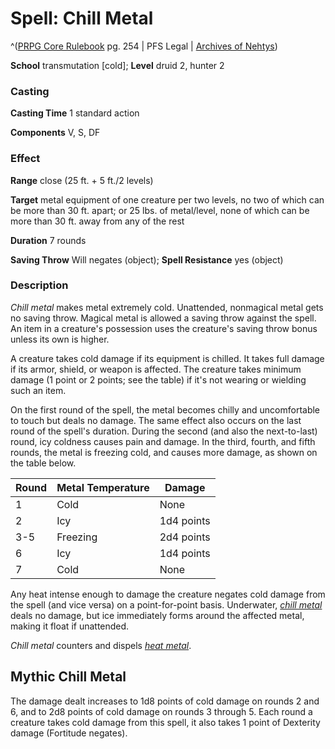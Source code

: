 # Spell: Chill Metal

^([PRPG Core Rulebook][ss-chill-metal] pg. 254 | PFS Legal | [Archives of Nehtys][sn-chill-metal])

**School** transmutation [cold]; **Level** druid 2, hunter 2

### Casting

**Casting Time** 1 standard action  

**Components** V, S, DF

### Effect

**Range** close (25 ft. + 5 ft./2 levels)  

**Target** metal equipment of one creature per two levels, no two of which can be more than 30 ft. apart; or 25 lbs. of metal/level, none of which can be more than 30 ft. away from any of the rest  

**Duration** 7 rounds  

**Saving Throw** Will negates (object); **Spell Resistance** yes (object)

### Description

_Chill metal_ makes metal extremely cold. Unattended, nonmagical metal gets no saving throw. Magical metal is allowed a saving throw against the spell. An item in a creature's possession uses the creature's saving throw bonus unless its own is higher.  

A creature takes cold damage if its equipment is chilled. It takes full damage if its armor, shield, or weapon is affected. The creature takes minimum damage (1 point or 2 points; see the table) if it's not wearing or wielding such an item.  

On the first round of the spell, the metal becomes chilly and uncomfortable to touch but deals no damage. The same effect also occurs on the last round of the spell's duration. During the second (and also the next-to-last) round, icy coldness causes pain and damage. In the third, fourth, and fifth rounds, the metal is freezing cold, and causes more damage, as shown on the table below.  

**Round**| **Metal Temperature**| **Damage**  
---|---|---  
1| Cold| None  
2| Icy| 1d4 points  
3-5| Freezing| 2d4 points  
6| Icy| 1d4 points  
7| Cold| None  

Any heat intense enough to damage the creature negates cold damage from the spell (and vice versa) on a point-for-point basis. Underwater, _[chill metal]_ deals no damage, but ice immediately forms around the affected metal, making it float if unattended.  

_Chill metal_ counters and dispels _[heat metal]_.

## Mythic Chill Metal

The damage dealt increases to 1d8 points of cold damage on rounds 2 and 6, and to 2d8 points of cold damage on rounds 3 through 5. Each round a creature takes cold damage from this spell, it also takes 1 point of Dexterity damage (Fortitude negates).

[ss-chill-metal]: http://paizo.com/pathfinderRPG/v57
[sn-chill-metal]: http://www.archivesofnethys.com/SpellDisplay.aspx?ItemName=Chill%20Metal
[chill metal]: http://www.archivesofnethys.com/SpellDisplay.aspx?ItemName=chill%20metal
[heat metal]: http://www.archivesofnethys.com/SpellDisplay.aspx?ItemName=heat%20metal